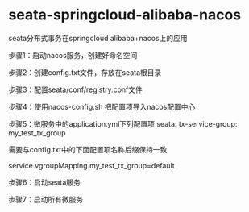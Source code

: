 # seata-springcloud-alibaba-nacos
seata分布式事务在springcloud alibaba+nacos上的应用

步骤1：启动nacos服务，创建好命名空间

步骤2：创建config.txt文件，存放在seata根目录

步骤3：配置seata/conf/registry.conf文件         

步骤4：使用nacos-config.sh 把配置项导入nacos配置中心

步骤5：微服务中的application.yml下列配置项
 seata:
  tx-service-group: my_test_tx_group
  
需要与config.txt中的下面配置项名称后缀保持一致

 service.vgroupMapping.my_test_tx_group=default

步骤6：启动seata服务

步骤7：启动所有微服务

